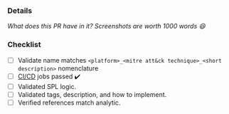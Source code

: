 ### Details

_What does this PR have in it? Screenshots are worth 1000 words 😄_

### Checklist

- [ ] Validate name matches `<platform>_<mitre att&ck technique>_<short description>` nomenclature
- [ ] [CI/CD](https://github.com/splunk/security_content/actions) jobs passed ✔️ 
- [ ] Validated SPL logic.
- [ ] Validated tags, description, and how to implement.
- [ ] Verified references match analytic.
